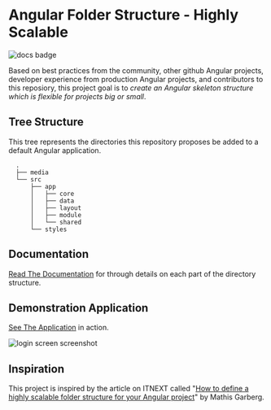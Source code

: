 Angular Folder Structure - Highly Scalable
========================================

![docs badge](https://readthedocs.org/projects/angular-folder-structure/badge/?version=latest)

Based on best practices from the community, other github
Angular projects, developer experience from production Angular projects, and
contributors to this reposiory, this project goal is to *create an Angular
skeleton structure which is flexible for projects big or small*.

Tree Structure
--------------

This tree represents the directories this repository proposes be added to a
default Angular application.

```
  .
  ├── media
  └── src
      ├── app
      │   ├── core
      │   ├── data
      │   ├── layout
      │   ├── module
      │   └── shared
      └── styles
```

Documentation
-------------

[Read The Documentation](https://angular-folder-structure.readthedocs.io/en/latest/#)
for through details on each part of the directory structure.

Demonstration Application
-------------------------

[See The Application](https://mathisgarberg.github.io/angular-folder-structure/)
in action.  

![login screen screenshot](https://raw.githubusercontent.com/mathisGarberg/angular-folder-structure/master/media/screenshot.png)

Inspiration
-----------

This project is inspired by the article on ITNEXT called
"[How to define a highly scalable folder structure for your Angular project](https://itnext.io/choosing-a-highly-scalable-folder-structure-in-angular-d987de65ec7)"
by Mathis Garberg.

